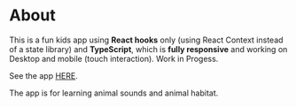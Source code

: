 # About

This is a fun kids app using **React hooks** only (using React Context instead of a state library) and **TypeScript**, which is **fully responsive** and working on Desktop and mobile (touch interaction). Work in Progess.

See the app [HERE](https://sarabon.github.io/kids-animal-app/).


The app is for learning animal sounds and animal habitat.

